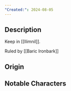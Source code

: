 ```yaml
---
"Created:": 2024-08-05
---
```


## Description

Keep in [[Ilimnil]].

Ruled by [[Baric Ironbark]]


## Origin




## Notable Characters

